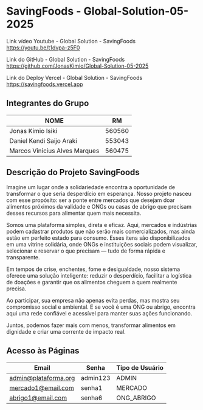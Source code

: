 ﻿# SavingFoods - Global-Solution-05-2025
Link vídeo Youtube - Global Solution - SavingFoods
https://youtu.be/t1dvpa-z5F0

Link do GitHub - Global Solution - SavingFoods
https://github.com/JonasKimio/Global-Solution-05-2025

Link do Deploy Vercel - Global Solution - SavingFoods
https://savingfoods.vercel.app

## Integrantes do Grupo

| NOME                          | RM        |
|-------------------------------|-----------|
| Jonas Kimio Isiki             | 560560    |
| Daniel Kendi Saijo Araki      | 553043    |
| Marcos Vinicius Alves Marques | 560475    |

## Descrição do Projeto SavingFoods

Imagine um lugar onde a solidariedade encontra a oportunidade de
transformar o que seria desperdício em esperança. Nosso projeto
nasceu com esse propósito: ser a ponte entre mercados que desejam
doar alimentos próximos da validade e ONGs ou casas de abrigo que
precisam desses recursos para alimentar quem mais necessita.
            
Somos uma plataforma simples, direta e eficaz. Aqui, mercados e
indústrias podem cadastrar produtos que não serão mais
comercializados, mas ainda estão em perfeito estado para consumo.
Esses itens são disponibilizados em uma vitrine solidária, onde ONGs
e instituições sociais podem visualizar, selecionar e reservar o que
precisam — tudo de forma rápida e transparente.
            
Em tempos de crise, enchentes, fome e desigualdade, nosso sistema
oferece uma solução inteligente: reduzir o desperdício, facilitar a
logística de doações e garantir que os alimentos cheguem a quem
realmente precisa.

Ao participar, sua empresa não apenas evita perdas, mas mostra seu
compromisso social e ambiental. E se você é uma ONG ou abrigo,
encontra aqui uma rede confiável e acessível para manter suas ações
funcionando.

Juntos, podemos fazer mais com menos, transformar alimentos em
dignidade e criar uma corrente de impacto real.


## Acesso às Páginas

| Email                 | Senha     | Tipo de Usuário |
|-----------------------|-----------|-----------------|
| admin@plataforma.org  | admin123  | ADMIN           |
| mercado1@email.com    | senha1    | MERCADO         |
| abrigo1@email.com     | senha6    | ONG_ABRIGO      |
